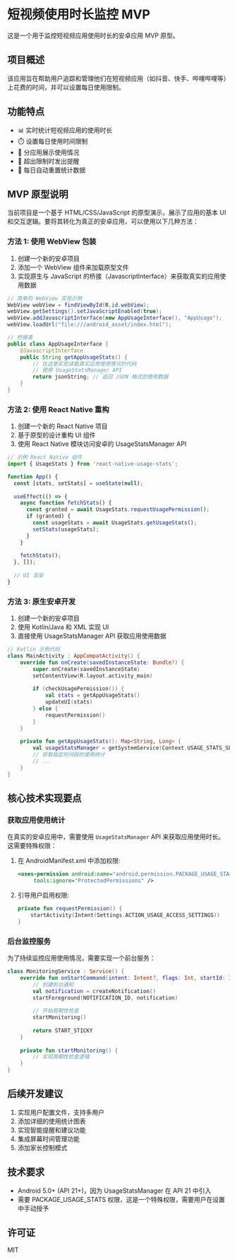 # 短视频使用时长监控 MVP

这是一个用于监控短视频应用使用时长的安卓应用 MVP 原型。

## 项目概述

该应用旨在帮助用户追踪和管理他们在短视频应用（如抖音、快手、哔哩哔哩等）上花费的时间，并可以设置每日使用限制。

## 功能特点

- 📊 实时统计短视频应用的使用时长
- ⏱️ 设置每日使用时间限制
- 📱 分应用展示使用情况
- 🔔 超出限制时发出提醒
- 📆 每日自动重置统计数据

## MVP 原型说明

当前项目是一个基于 HTML/CSS/JavaScript 的原型演示，展示了应用的基本 UI 和交互逻辑。要将其转化为真正的安卓应用，可以使用以下几种方法：

### 方法 1: 使用 WebView 包装

1. 创建一个新的安卓项目
2. 添加一个 WebView 组件来加载原型文件
3. 实现原生与 JavaScript 的桥接（JavascriptInterface）来获取真实的应用使用数据

```java
// 简单的 WebView 实现示例
WebView webView = findViewById(R.id.webView);
webView.getSettings().setJavaScriptEnabled(true);
webView.addJavascriptInterface(new AppUsageInterface(), "AppUsage");
webView.loadUrl("file:///android_asset/index.html");

// 桥接类
public class AppUsageInterface {
    @JavascriptInterface
    public String getAppUsageStats() {
        // 在这里实现读取真实应用使用情况的代码
        // 使用 UsageStatsManager API
        return jsonString; // 返回 JSON 格式的使用数据
    }
}
```

### 方法 2: 使用 React Native 重构

1. 创建一个新的 React Native 项目
2. 基于原型的设计重构 UI 组件
3. 使用 React Native 模块访问安卓的 UsageStatsManager API

```javascript
// 示例 React Native 组件
import { UsageStats } from 'react-native-usage-stats';

function App() {
  const [stats, setStats] = useState(null);
  
  useEffect(() => {
    async function fetchStats() {
      const granted = await UsageStats.requestUsagePermission();
      if (granted) {
        const usageStats = await UsageStats.getUsageStats();
        setStats(usageStats);
      }
    }
    
    fetchStats();
  }, []);
  
  // UI 渲染
}
```

### 方法 3: 原生安卓开发

1. 创建一个新的安卓项目
2. 使用 Kotlin/Java 和 XML 实现 UI
3. 直接使用 UsageStatsManager API 获取应用使用数据

```kotlin
// Kotlin 示例代码
class MainActivity : AppCompatActivity() {
    override fun onCreate(savedInstanceState: Bundle?) {
        super.onCreate(savedInstanceState)
        setContentView(R.layout.activity_main)
        
        if (checkUsagePermission()) {
            val stats = getAppUsageStats()
            updateUI(stats)
        } else {
            requestPermission()
        }
    }
    
    private fun getAppUsageStats(): Map<String, Long> {
        val usageStatsManager = getSystemService(Context.USAGE_STATS_SERVICE) as UsageStatsManager
        // 获取指定时间段的使用统计
        // ...
    }
}
```

## 核心技术实现要点

### 获取应用使用统计

在真实的安卓应用中，需要使用 `UsageStatsManager` API 来获取应用使用时长。这需要特殊权限：

1. 在 AndroidManifest.xml 中添加权限:
   ```xml
   <uses-permission android:name="android.permission.PACKAGE_USAGE_STATS" 
        tools:ignore="ProtectedPermissions" />
   ```

2. 引导用户启用权限:
   ```kotlin
   private fun requestPermission() {
       startActivity(Intent(Settings.ACTION_USAGE_ACCESS_SETTINGS))
   }
   ```

### 后台监控服务

为了持续监控应用使用情况，需要实现一个前台服务：

```kotlin
class MonitoringService : Service() {
    override fun onStartCommand(intent: Intent?, flags: Int, startId: Int): Int {
        // 创建前台通知
        val notification = createNotification()
        startForeground(NOTIFICATION_ID, notification)
        
        // 开始周期性检查
        startMonitoring()
        
        return START_STICKY
    }
    
    private fun startMonitoring() {
        // 实现周期性检查逻辑
    }
}
```

## 后续开发建议

1. 实现用户配置文件，支持多用户
2. 添加详细的使用统计图表
3. 实现智能提醒和建议功能
4. 集成屏幕时间管理功能
5. 添加家长控制模式

## 技术要求

- Android 5.0+ (API 21+)，因为 UsageStatsManager 在 API 21 中引入
- 需要 PACKAGE_USAGE_STATS 权限，这是一个特殊权限，需要用户在设置中手动授予

## 许可证

MIT 